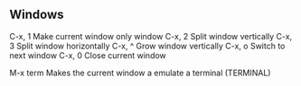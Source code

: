 ## Windows
C-x, 1	Make current window only window
C-x, 2	Split window vertically
C-x, 3	Split window horizontally
C-x, ^	Grow window vertically
C-x, o	Switch to next window
C-x, 0	Close current window

M-x term	Makes the current window a emulate a terminal (TERMINAL)
